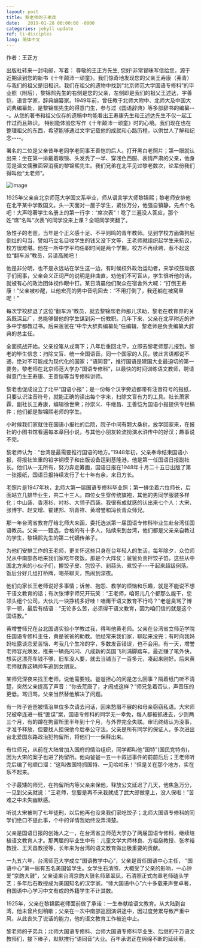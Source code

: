 ```yaml
---
layout: post
title: 黎老师的子弟兵
date:   2019-01-28 00:00:00 -0000
categories: jekyll update
ref: li-disciples
lang: 简体中文
---
```

作者：王正方

出版社转来一封电邮，写着：
尊敬的王正方先生,
您好!非常冒昧写信给您，源于近期读到您的新书《十年颠沛一顽童》。我们惊奇地发现您的父亲王寿康（茀青）与我们的祖父是旧相识。我们在祖父的遗物中找到“北京师范大学国语专修科”的毕业照（附后），黎锦熙先生的右侧是您的父亲，左侧即是我们的祖父王述达，字善恺，语言学家，辞典编纂家。1949年前，曾任教于北师大附中、北师大及中国大词典编纂处，是黎锦熙先生的得意门生，参与过《国语辞典》等多部辞书的编纂---。从您的著书和祖父仅存的遗稿中均能看出王寿康先生和王述达先生不仅一起工作过而且熟识。
特别能体验您写作《十年颠沛一顽童》时的心境。我们现在也在整理祖父的东西，希望能够通过文字记载他的成就和心路历程，以供世人了解和纪念----。

署名的二位是父亲昔年老同学老同事王善恺的后人。打开黑白老照片；第一眼就认出来：坐在第一排戴着眼镜、头发秃了一半、穿浅色西服、表情严肃的父亲，他身旁是温文儒雅面容消瘦的黎锦熙先生。我们兄弟在北平见过黎老数次，论辈份我们得叫他“太老师”。

![image](/assets/imgs/prof-li-chinese-studies-class.JPG "1949年北京师范大学国文研修班的毕业照")

1925年父亲自北京师范大学国文系毕业，师从语言学大师黎锦熙；黎老师安排他在北平某中学教国文。头一天面对一屋子学生，紧张万分，他强自镇静，先点个名吧！大声唸著学生名册上的第一行字：“席次表”！唸了三遍没人答应，那个姓“席”名叫“次表”的同学没来上课？全班同学笑翻了。

急性子的老爸，当年是个正义感十足、不平则鸣的青年教师。见到学校方面做狗屁倒灶的勾当，譬如巧立名目收学生的钱又没下文等，王老师就组织起学生来抗议，校方很难堪。他在一所中学平均任职时间是两个学期，校方不再续聘，惹不起这位“翻车派”教员，另请高就吧！

他是非分明，也不是永远站在学生这一边，有时候校外政治运动者，来学校鼓动孩子们闹事，父亲会义正词严的说明是非曲直，劝他们不可盲从，学生很听他的话，就被有心的政治团体视作眼中钉。某日清晨他们聚众在宿舍外大喊：“打倒王寿康！”父亲被吵醒，以他宏亮的男中音吼回去：“不用打倒了，我还躺在被窝里呢！”

每次学校辞退了这位“翻车派”教员，就去黎锦熙老师那儿求助，黎老在教育界的关系既深且广，总能够替他的学生谋到另一份教职。几年下来，父亲在北平附近的许多中学都教过书。后来爸爸在“中华大辞典编纂处”任编辑，黎老师是负责编纂大辞典的总主任。

全面抗战开始，父亲投笔从戎南下；八年后重回北平，立即去黎老师那儿报到。黎老的毕生信念：扫除文盲、统一全国语音。同一个国家的人民，彼此言语都说不通，绝对不可能成为现代化的国家；“语同音”，推行国语是建国大业最迫切的第一要务。黎老师在北京师范大学办“国语专修科”，以最快的时间训练语文教师，聘请得意门生王寿康、王善恺等当专修科讲师。

黎老也促成设立了北平“国语小报”；是一份每个汉字旁边都带有注音符号的报纸，只要认识注音符号，就能正确的读出每个字来，扫除文盲有力的工具。社长萧家霖，副社长王寿康，编辑徐世荣；孙崇义、牛继昌、王善恺为国语小报提供专栏稿件；他们都是黎锦熙老师的学生。

小时候我们家就住在国语小报社的后院，院子中间有颗大桑树，放学回家来，在报社的小图书馆看遍每本章回小说，与其他小朋友轮流扮演水浒传中的好汉；趣事说不完。

黎老师认为：“台湾是最需要推行国语的地方。”1948年初，父亲奉命结束国语小报，将报社笨重的铅字铜模子和出版设备运到基隆港，他是第一任国语日报副社长。他们从一无所有，努力奔走筹画，国语日报在1948年十月二十五日出版了第一张报纸，国语日报持续发行了七十年有余，来日方长。

老照片是1947年秋，北师大第一届国语专修科毕业照；第一排坐着六位师长，后面站立几排毕业生，共二十三人。四位女生穿传统旗袍，其他的男同学服装多样化；中山装、香港衫、衬衫、大领子西装。我很有成就感的认出来七个人：大宋、张博宇、赵文增、翟建邦、巩青祥、黄增誉和冯长青众师兄。

那一年台湾省教育厅给北师大来函，委托选派第一届国语专修科毕业生赴台湾任国语教员。父亲一一甄选，合格的有十多人，陆续来到台湾，他们都是父亲亲自教过的学生，黎锦熙先生的第二代嫡传弟子。

为他们安排工作的王老师，更关怀这些只身在台年轻人的生活，每年除夕，众位师兄从中南部各地来我们家吃年夜饭。那是个大阵仗；爸爸负责拌饺子馅，这些从中国北方来的小伙子们，擀饺子皮、包饺子、剥蒜头、煮饺子---干起来超级俐落。饭后分好几组打桥牌，喝茶聊天，热闹到深夜。

他们向家长王老师说好多事情；诉苦、抱怨、教学的烦恼和乐趣，就是不能说不想干语文教育的话；有次张博宇师兄开玩笑：“王老师，咱哥儿几个都那么能干，您领头组个公司，大伙儿一块挣钱多好哇！咱甭干语文教育不行吗？”老爸臭骂了博宇一顿，最后有结语：“无论多么苦，必须得干语文教育，因为咱们信的就是这个国语教。”

黄增誉师兄在台北国语实验小学教过我，得叫他黄老师。父亲在台湾省立师范学院任国语专修科主任，黄是爸爸的助教。他经常来我们家，聊起来没完；有时向我妈妈吐露谈恋爱苦恼、考我几个生冷的字，多数发音错误，也不会用。有一天，增誉老师容光焕发，推来一辆亮闪闪、八成新的英国飞利浦脚踏车。最近赚了笔外快，想买这漂亮车钱不够，旧车没人要，就去当铺当了一百多元，凑起来刚好。后来黄老师就靠这辆帅车追到女朋友。

某师兄深夜来找王老师，说他需要钱。爸爸担心的问是怎么回事？隔着纸门听不清楚，突然父亲提高了声音：“你去荒唐了，才闹成这样？”师兄急着否认，声音压的更低。骂归骂，父亲当然替他解决了问题。

有一阵子爸爸被情治单位多次请去问话，回来愁眉不展的和母亲窃窃私语。大宋师兄被牵连进一桩“匪谍”案，国语专修科的同学无一幸免，每人都被抓进去，少则两三个月，有的蹲在拘留所里半年到十个月，与外界完全失联。审讯终结认为没事，才准予释放，但要找人担保他今后奉公守法。父亲是所有同学的保证人，多次进出台北爱国东路政治犯拘留所，将他们一一保释出来。

有位师兄，从前在大陆曾加入国府的情治组织，同学都叫他“国特”(国民党特务)，因为大宋的案子也进了拘留所。他向爸爸一五一十叙述事件的前前后后；王老师听完后编了句顺口溜：“这叫做国特抓国特、一见哈哈乐！”但是关在那个地方，实在乐不起来。

个子最矮的师兄，在拘留所内等父亲来保他，释放公文延迟了几天，他焦急万分，一见到父亲就说：“王老师，您要是再不来我就成了武大郎做皇上，没人保啦！”苦难之中未失幽默感。

听说大宋被判了七年徒刑，以后他再也没来我们家吃饺子；北师大国语专修科的同学们绝口不提此事，个中的详情我始终没弄清楚。

父亲是国语日报的创始人之一，在台湾省立师范大学办了两届国语专修科，继续培植语文教育人才。那两届的毕业生中有：儿童文学大师林良、方祖燊教授、张孝裕教授、王天昌教授等，长年来为台湾的语文教育做出极重要的贡献。

一九五六年，台湾师范大学成立“国语教学中心”，父亲是首任国语中心主任， “国语中心”第一届有五名美国留学生。女学生石清照，大概受了父亲的影响，一心钟爱“京韵大鼓”，父亲请来台湾京韵大鼓名师章翠凤，石清照正式向章老师磕头学艺；多年后石教授成为美国知名的汉学家。“师大国语中心”六十多载来声誉卓著，自国语中心学习中文有成的外籍学生不计其数。

1925年，父亲在黎锦熙老师面前做了承诺：一生奉献给语文教育。从大陆到台湾，他未曾片刻稍歇；父亲在一次中南部巡回演讲途中，因过度劳累导致严重中风，从此丧失了说话的能力，他的语文教育工作被迫中止。

黎老师的子弟兵；北师大国语专修科、台师大国语专修科毕业生、后继的千万语文教师们，接下棒子，默默推行“语同音”大业。百年承诺正在绵绵不断的延续著。


